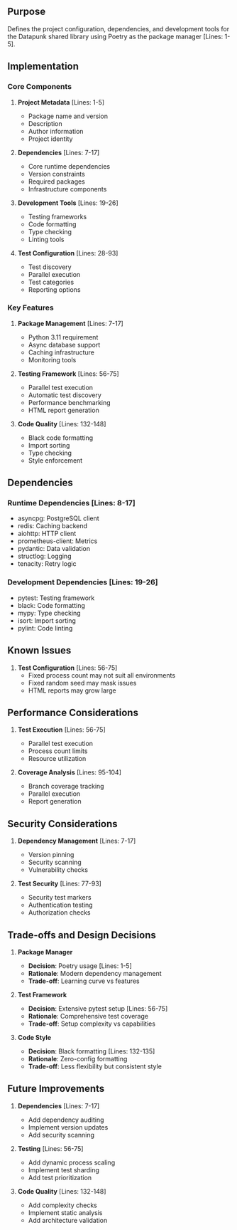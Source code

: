 ## Purpose

Defines the project configuration, dependencies, and development tools for the Datapunk shared library using Poetry as the package manager [Lines: 1-5].

## Implementation

### Core Components

1. **Project Metadata** [Lines: 1-5]

   - Package name and version
   - Description
   - Author information
   - Project identity

2. **Dependencies** [Lines: 7-17]

   - Core runtime dependencies
   - Version constraints
   - Required packages
   - Infrastructure components

3. **Development Tools** [Lines: 19-26]

   - Testing frameworks
   - Code formatting
   - Type checking
   - Linting tools

4. **Test Configuration** [Lines: 28-93]
   - Test discovery
   - Parallel execution
   - Test categories
   - Reporting options

### Key Features

1. **Package Management** [Lines: 7-17]

   - Python 3.11 requirement
   - Async database support
   - Caching infrastructure
   - Monitoring tools

2. **Testing Framework** [Lines: 56-75]

   - Parallel test execution
   - Automatic test discovery
   - Performance benchmarking
   - HTML report generation

3. **Code Quality** [Lines: 132-148]
   - Black code formatting
   - Import sorting
   - Type checking
   - Style enforcement

## Dependencies

### Runtime Dependencies [Lines: 8-17]

- asyncpg: PostgreSQL client
- redis: Caching backend
- aiohttp: HTTP client
- prometheus-client: Metrics
- pydantic: Data validation
- structlog: Logging
- tenacity: Retry logic

### Development Dependencies [Lines: 19-26]

- pytest: Testing framework
- black: Code formatting
- mypy: Type checking
- isort: Import sorting
- pylint: Code linting

## Known Issues

1. **Test Configuration** [Lines: 56-75]
   - Fixed process count may not suit all environments
   - Fixed random seed may mask issues
   - HTML reports may grow large

## Performance Considerations

1. **Test Execution** [Lines: 56-75]

   - Parallel test execution
   - Process count limits
   - Resource utilization

2. **Coverage Analysis** [Lines: 95-104]
   - Branch coverage tracking
   - Parallel execution
   - Report generation

## Security Considerations

1. **Dependency Management** [Lines: 7-17]

   - Version pinning
   - Security scanning
   - Vulnerability checks

2. **Test Security** [Lines: 77-93]
   - Security test markers
   - Authentication testing
   - Authorization checks

## Trade-offs and Design Decisions

1. **Package Manager**

   - **Decision**: Poetry usage [Lines: 1-5]
   - **Rationale**: Modern dependency management
   - **Trade-off**: Learning curve vs features

2. **Test Framework**

   - **Decision**: Extensive pytest setup [Lines: 56-75]
   - **Rationale**: Comprehensive test coverage
   - **Trade-off**: Setup complexity vs capabilities

3. **Code Style**
   - **Decision**: Black formatting [Lines: 132-135]
   - **Rationale**: Zero-config formatting
   - **Trade-off**: Less flexibility but consistent style

## Future Improvements

1. **Dependencies** [Lines: 7-17]

   - Add dependency auditing
   - Implement version updates
   - Add security scanning

2. **Testing** [Lines: 56-75]

   - Add dynamic process scaling
   - Implement test sharding
   - Add test prioritization

3. **Code Quality** [Lines: 132-148]
   - Add complexity checks
   - Implement static analysis
   - Add architecture validation
